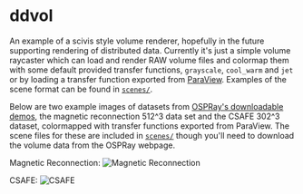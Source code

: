 # ddvol

An example of a scivis style volume renderer, hopefully in the future supporting
rendering of distributed data. Currently it's just a simple volume raycaster which
can load and render RAW
volume files and colormap them with some default provided transfer functions,
`grayscale`, `cool_warm` and `jet` or by loading a transfer function exported
from [ParaView](http://www.paraview.org/). Examples of the scene format can be
found in [`scenes/`](scenes/).

Below are two example images of datasets from [OSPRay's downloadable demos](http://www.ospray.org/demos.html),
the magnetic reconnection 512^3 data set and the CSAFE 302^3 dataset,
colormapped with transfer functions exported from ParaView. The scene files for
these are included in [`scenes/`](scenes/) though you'll need to download the volume
data from the OSPRay webpage.

Magnetic Reconnection:
![Magnetic Reconnection](http://i.imgur.com/3tPHx2S.png)

CSAFE:
![CSAFE](http://i.imgur.com/zdX2ZF5.png)

